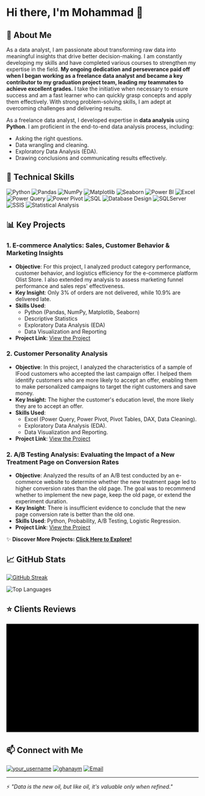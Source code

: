 # Hi there, I'm Mohammad 👋  

## 🚀 About Me  
As a data analyst, I am passionate about transforming raw data into meaningful insights that drive better decision-making. I am constantly developing my skills and have completed various courses to strengthen my expertise in the field. **My ongoing dedication and perseverance paid off when I began working as a freelance data analyst and became a key contributor to my graduation project team, leading my teammates to achieve excellent grades.** I take the initiative when necessary to ensure success and am a fast learner who can quickly grasp concepts and apply them effectively. With strong problem-solving skills, I am adept at overcoming challenges and delivering results.

As a freelance data analyst, I developed expertise in **data analysis** using **Python**. I am proficient in the end-to-end data analysis process, including:  
- Asking the right questions.  
- Data wrangling and cleaning.  
- Exploratory Data Analysis (EDA).  
- Drawing conclusions and communicating results effectively.  

## 💼 Technical Skills  
![Python](https://img.shields.io/badge/Python-3776AB?style=for-the-badge&logo=python&logoColor=FFD43B)
![Pandas](https://img.shields.io/badge/Pandas-130654?style=for-the-badge&logo=pandas&logoColor=white)
![NumPy](https://img.shields.io/badge/NumPy-4D77CF?style=for-the-badge&logo=numpy&logoColor=white)
![Matplotlib](https://img.shields.io/badge/Matplotlib-11557C?style=for-the-badge&logo=matplotlib&logoColor=white)
![Seaborn](https://img.shields.io/badge/Seaborn-4B8BBE?style=for-the-badge&logo=seaborn&logoColor=white)
![Power BI](https://img.shields.io/badge/Power%20BI-F2C811?style=for-the-badge&logo=powerbi&logoColor=black)
![Excel](https://img.shields.io/badge/Excel-217346?style=for-the-badge&logo=microsoft-excel&logoColor=white)
![Power Query](https://img.shields.io/badge/Power%20Query-2A71B0?style=for-the-badge&logo=microsoftpowerbi&logoColor=white)
![Power Pivot](https://img.shields.io/badge/Power%20Pivot-00A4EF?style=for-the-badge&logo=microsoftpowerbi&logoColor=white)
![SQL](https://img.shields.io/badge/SQL-CC2927?style=for-the-badge&logo=databricks&logoColor=white)
![Database Design](https://img.shields.io/badge/Database%20Design-4479A1?style=for-the-badge&logo=mariadb&logoColor=white)
![SQLServer](https://img.shields.io/badge/SQL%20Server-A91D22?style=for-the-badge&logo=microsoftsqlserver&logoColor=white)
![SSIS](https://img.shields.io/badge/SSIS-034694?style=for-the-badge&logo=microsoftsqlserver&logoColor=white)
![Statistical Analysis](https://img.shields.io/badge/Statistical%20Analysis-1D3557?style=for-the-badge&logo=r&logoColor=white)


## 📊 Key Projects

### 1. **E-commerce Analytics: Sales, Customer Behavior & Marketing Insights**  
- **Objective**: For this project, I analyzed product category performance, customer behavior, and logistics efficiency for the e-commerce platform Olist Store. I also extended my analysis to assess marketing funnel performance and sales reps' effectiveness.  
- **Key Insight**: Only 3% of orders are not delivered, while 10.9% are delivered late.  
- **Skills Used**:  
  - Python (Pandas, NumPy, Matplotlib, Seaborn)  
  - Descriptive Statistics  
  - Exploratory Data Analysis (EDA)  
  - Data Visualization and Reporting  
- **Project Link**: [View the Project](https://github.com/MohammadGhanaym/Data-Analysis-Projects/tree/main/Analyze%20E-commerce%20dataset%20by%20Olist)  

### 2. **Customer Personality Analysis**  
- **Objective**: In this project, I analyzed the characteristics of a sample of IFood customers who accepted the last campaign offer. I helped them identify customers who are more likely to accept an offer, enabling them to make personalized campaigns to target the right customers and save money.
- **Key Insight:** The higher the customer's education level, the more likely they are to accept an offer.
- **Skills Used**:  
  - Excel (Power Query, Power Pivot, Pivot Tables, DAX, Data Cleaning).  
  - Exploratory Data Analysis (EDA).  
  - Data Visualization and Reporting.  
- **Project Link**: [View the Project](https://github.com/MohammadGhanaym/Data-Analysis-Projects/tree/main/Customer%20Personality%20Analysis)  

### 2. **A/B Testing Analysis: Evaluating the Impact of a New Treatment Page on Conversion Rates**  
- **Objective**: Analyzed the results of an A/B test conducted by an e-commerce website to determine whether the new treatment page led to higher conversion rates than the old page. The goal was to recommend whether to implement the new page, keep the old page, or extend the experiment duration.  
- **Key Insight**: There is insufficient evidence to conclude that the new page conversion rate is better than the old one.  
- **Skills Used**: Python, Probability, A/B Testing, Logistic Regression.  
- **Project Link**: [View the Project](https://github.com/MohammadGhanaym/Data-Analysis-Projects/tree/main/Analyze_ab_test_results)  

✨ **Discover More Projects: [Click Here to Explore!](https://github.com/MohammadGhanaym/Data-Analysis-Projects)**


## 📈 GitHub Stats
[![GitHub Streak](https://streak-stats-git-dependabot-co-37a738-mohammadghanayms-projects.vercel.app?user=MohammadGhanaym)](https://git.io/streak-stats)

![Top Languages](https://github-readme-stats.vercel.app/api/top-langs/?username=mohammadghanaym&layout=compact)
## ⭐ Clients Reviews

![Client Feedback](https://github.com/MohammadGhanaym/MohammadGhanaym/blob/main/feedback_card.gif)



## 📫 Connect with Me
<p align="left">
<a href="https://www.freelancer.com/u/MohammadGhanaym" target="blank"><img align="center" src="https://www.f-cdn.com/assets/main/en/assets/freelancer-logo-light.svg" alt="your_username" height="30" width="40" /></a>
<a href="https://linkedin.com/in/ghanaym" target="blank"><img align="center" src="https://raw.githubusercontent.com/rahuldkjain/github-profile-readme-generator/master/src/images/icons/Social/linked-in-alt.svg" alt="ghanaym" height="30" width="40" /></a>
<a href="mailto:mohammadghanaym01@gmail.com"><img align="center" src="https://raw.githubusercontent.com/rahuldkjain/github-profile-readme-generator/master/src/images/icons/Social/google.svg" alt="Email" height="30" width="40" /></a>
</p>

---
⚡ *"Data is the new oil, but like oil, it's valuable only when refined."*
